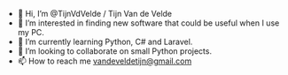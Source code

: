 - 👋 Hi, I’m @TijnVdVelde / Tijn Van de Velde
- 👀 I’m interested in finding new software that could be useful when I use my PC.
- 🌱 I’m currently learning Python, C# and Laravel.
- 💞️ I’m looking to collaborate on small Python projects.
- 📫 How to reach me vandeveldetijn@gmail.com

<!---
TijnVdVelde/TijnVdVelde is a ✨ special ✨ repository because its `README.md` (this file) appears on your GitHub profile.
You can click the Preview link to take a look at your changes.
--->
